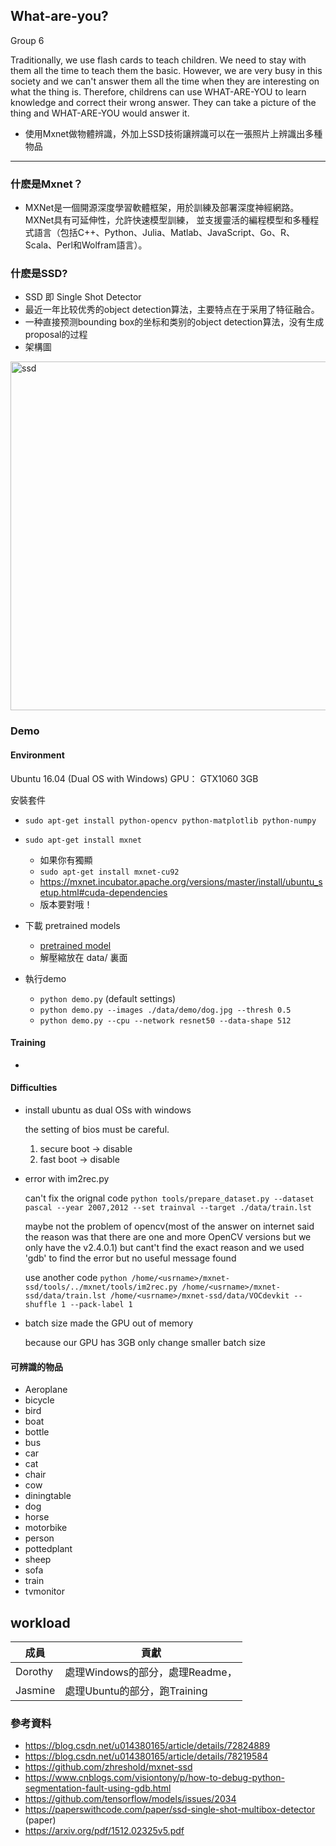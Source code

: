 ## What-are-you?
Group 6

Traditionally, we use flash cards to teach children. We need to stay with them all the time to teach them the basic. However, we are very busy in this society and we can't answer them all the time when they are interesting on what the thing is.
Therefore, childrens can use WHAT-ARE-YOU to learn knowledge and correct their wrong answer. They can take a picture of the thing and WHAT-ARE-YOU would answer it.


+ 使用Mxnet做物體辨識，外加上SSD技術讓辨識可以在一張照片上辨識出多種物品
---
### 什麽是Mxnet？
+ MXNet是一個開源深度學習軟體框架，用於訓練及部署深度神經網路。MXNet具有可延伸性，允許快速模型訓練，
並支援靈活的編程模型和多種程式語言（包括C++、Python、Julia、Matlab、JavaScript、Go、R、Scala、Perl和Wolfram語言）。

### 什麽是SSD?
+ SSD 即 Single Shot Detector
+ 最近一年比较优秀的object detection算法，主要特点在于采用了特征融合。
+ 一种直接预测bounding box的坐标和类别的object detection算法，没有生成proposal的过程
+ 架構圖
<img width="558" alt="ssd" src="https://user-images.githubusercontent.com/35098279/59819988-c4d3cd00-935c-11e9-90a0-b9a67f18e9fc.PNG">

### Demo 
#### Environment
Ubuntu 16.04 (Dual OS with Windows)
GPU： GTX1060 3GB




安裝套件
+ `sudo apt-get install python-opencv python-matplotlib python-numpy`
+ `sudo apt-get install mxnet`
  + 如果你有獨顯
  + `sudo apt-get install mxnet-cu92`
  + https://mxnet.incubator.apache.org/versions/master/install/ubuntu_setup.html#cuda-dependencies
  + 版本要對哦！

+ 下載 pretrained models
  + <a href=https://github.com/zhreshold/mxnet-ssd/releases/download/v0.6/resnet50_ssd_512_voc0712_trainval.zip>pretrained model</a>
  + 解壓縮放在 data/ 裏面
  
+ 執行demo 
  + `python demo.py` (default settings)
  + `python demo.py --images ./data/demo/dog.jpg --thresh 0.5`
  + `python demo.py --cpu --network resnet50 --data-shape 512`

#### Training
+ 

#### Difficulties
+ install ubuntu as dual OSs with windows

  the setting of bios must be careful.
  1)  secure boot -> disable
  2)  fast boot -> disable
+ error with im2rec.py

  can't fix the orignal code `python tools/prepare_dataset.py --dataset pascal --year 2007,2012 --set trainval --target ./data/train.lst`
  
  maybe not the problem of opencv(most of the answer on internet said the reason was that there are one and more OpenCV versions but we only have the v2.4.0.1) but cant't find the exact reason and we used 'gdb' to find the error but no useful message found
  
  use another code `python /home/<usrname>/mxnet-ssd/tools/../mxnet/tools/im2rec.py /home/<usrname>/mxnet-ssd/data/train.lst /home/<usrname>/mxnet-ssd/data/VOCdevkit --shuffle 1 --pack-label 1`
+ batch size made the GPU out of memory

  because our GPU has 3GB only
  change smaller batch size


#### 可辨識的物品
+ Aeroplane
+ bicycle
+ bird
+ boat
+ bottle
+ bus
+ car
+ cat
+ chair
+ cow
+ diningtable
+ dog
+ horse
+ motorbike
+ person
+ pottedplant
+ sheep
+ sofa
+ train 
+ tvmonitor

## workload
|成員| 貢獻 |
| --------| -------- |
| Dorothy |處理Windows的部分，處理Readme，|
| Jasmine |處理Ubuntu的部分，跑Training|

### 參考資料
+ https://blog.csdn.net/u014380165/article/details/72824889
+ https://blog.csdn.net/u014380165/article/details/78219584
+ https://github.com/zhreshold/mxnet-ssd
+ https://www.cnblogs.com/visiontony/p/how-to-debug-python-segmentation-fault-using-gdb.html
+ https://github.com/tensorflow/models/issues/2034
+ https://paperswithcode.com/paper/ssd-single-shot-multibox-detector (paper)
+ https://arxiv.org/pdf/1512.02325v5.pdf
